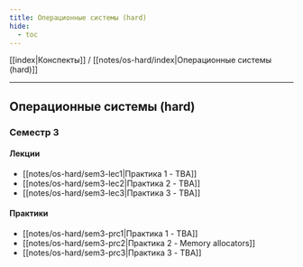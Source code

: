 ```yaml
---
title: Операционные системы (hard)
hide: 
  - toc
---
```


[[index|Конспекты]] / [[notes/os-hard/index|Операционные системы (hard)]]

--- 

## Операционные системы (hard)
### Семестр 3
#### Лекции
- [[notes/os-hard/sem3-lec1|Практика 1 - TBA]]
- [[notes/os-hard/sem3-lec2|Практика 2 - TBA]]
- [[notes/os-hard/sem3-lec3|Практика 3 - TBA]]
#### Практики
- [[notes/os-hard/sem3-prc1|Практика 1 - TBA]]
- [[notes/os-hard/sem3-prc2|Практика 2 - Memory allocators]]
- [[notes/os-hard/sem3-prc3|Практика 3 - TBA]]